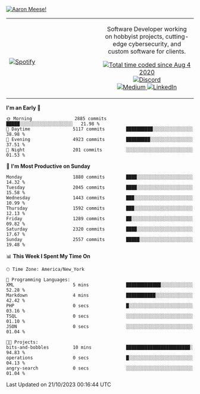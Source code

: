 [![Aaron Meese!](https://user-images.githubusercontent.com/17814535/88975338-a2aabf00-d27f-11ea-963f-8a19608716b4.png)](https://github.com/ajmeese7/readme-ascii "README ASCII")

<!-- Modified from project here: https://github.com/novatorem/novatorem -->
<table width="100%">
  <tr>
  <td width="50%">

&nbsp; <br> [![Spotify](https://ajmeese7.vercel.app/api/spotify)](https://open.spotify.com/user/ajmeese)

  </td>
  <td width="50%">
    <p align="center">
    Software Developer working on hobbyist projects, cutting-edge cybersecurity, and custom software for clients.
    </p>
    <p align="center">
      <a href="https://wakatime.com/@f726891d-3b02-46cd-9b60-e8c59f9e2b14">
        <img src="https://wakatime.com/badge/user/f726891d-3b02-46cd-9b60-e8c59f9e2b14.svg" alt="Total time coded since Aug 4 2020" title="WakaTime" />
      </a>
      <a href="http://link.aaronmeese.com/discord">
        <img src="https://img.shields.io/badge/discord-ajmeese7%234835-369?style=flat-square&logo=discord&logoColor=white&color=purple" alt="Discord" title="Discord">
      </a>
      <br />
      <a href="https://link.aaronmeese.com/medium">
        <img src="https://img.shields.io/badge/medium-ajmeese7-1DB954?style=flat-square&logo=medium&logoColor=white" alt="Medium" title="Medium">
      </a>
      <a href="https://link.aaronmeese.com/linkedin">
        <img src="https://img.shields.io/badge/linkedIn-aaronmeese-1DB954?style=flat-square&logo=linkedin&logoColor=white&color=blue" alt="LinkedIn" title="LinkedIn">
      </a>
    </p>
  </td>

</table>

[//]: <> (The `&nbsp;` is to have Aphelion take up more space)

<!--START_SECTION:waka-->
**I'm an Early 🐤** 

```text
🌞 Morning                2885 commits        █████░░░░░░░░░░░░░░░░░░░░   21.98 % 
🌆 Daytime                5117 commits        ██████████░░░░░░░░░░░░░░░   38.98 % 
🌃 Evening                4923 commits        █████████░░░░░░░░░░░░░░░░   37.51 % 
🌙 Night                  201 commits         ░░░░░░░░░░░░░░░░░░░░░░░░░   01.53 % 
```
📅 **I'm Most Productive on Sunday** 

```text
Monday                   1880 commits        ████░░░░░░░░░░░░░░░░░░░░░   14.32 % 
Tuesday                  2045 commits        ████░░░░░░░░░░░░░░░░░░░░░   15.58 % 
Wednesday                1443 commits        ███░░░░░░░░░░░░░░░░░░░░░░   10.99 % 
Thursday                 1592 commits        ███░░░░░░░░░░░░░░░░░░░░░░   12.13 % 
Friday                   1289 commits        ██░░░░░░░░░░░░░░░░░░░░░░░   09.82 % 
Saturday                 2320 commits        ████░░░░░░░░░░░░░░░░░░░░░   17.67 % 
Sunday                   2557 commits        █████░░░░░░░░░░░░░░░░░░░░   19.48 % 
```


📊 **This Week I Spent My Time On** 

```text
🕑︎ Time Zone: America/New_York

💬 Programming Languages: 
XML                      5 mins              █████████████░░░░░░░░░░░░   52.28 % 
Markdown                 4 mins              ███████████░░░░░░░░░░░░░░   42.42 % 
PHP                      0 secs              █░░░░░░░░░░░░░░░░░░░░░░░░   03.16 % 
TSQL                     0 secs              ░░░░░░░░░░░░░░░░░░░░░░░░░   01.10 % 
JSON                     0 secs              ░░░░░░░░░░░░░░░░░░░░░░░░░   01.04 % 

🐱‍💻 Projects: 
bits-and-bobbles         10 mins             ████████████████████████░   94.83 % 
operations               0 secs              █░░░░░░░░░░░░░░░░░░░░░░░░   04.13 % 
angry-search             0 secs              ░░░░░░░░░░░░░░░░░░░░░░░░░   01.04 % 
```


 Last Updated on 21/10/2023 00:16:44 UTC
<!--END_SECTION:waka-->
